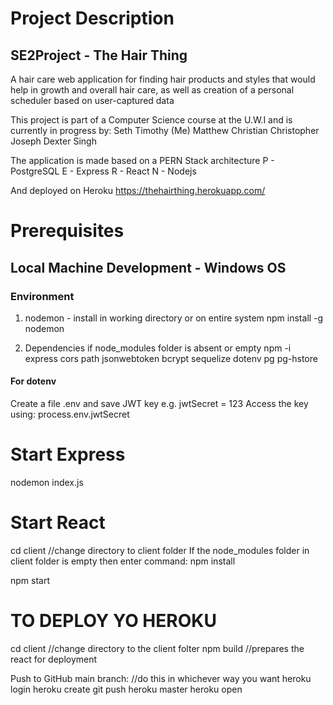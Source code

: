 # Project Description
## SE2Project - The Hair Thing
A hair care web application for finding hair products and styles that would help in growth and overall hair care,
as well as creation of a personal scheduler based on user-captured data

This project is part of a Computer Science course at the U.W.I and is currently in progress by:
Seth Timothy (Me)
Matthew Christian
Christopher Joseph
Dexter Singh

The application is made based on a PERN Stack architecture
P - PostgreSQL
E - Express
R - React
N - Nodejs

And deployed on Heroku
https://thehairthing.herokuapp.com/

# Prerequisites
## Local Machine Development - Windows OS
### Environment
1. nodemon - install in working directory or on entire system
npm install -g nodemon

2. Dependencies if node_modules folder is absent or empty
npm -i express cors path jsonwebtoken bcrypt sequelize dotenv pg pg-hstore

#### For dotenv
Create a file .env and save JWT key e.g. jwtSecret = 123
Access the key using: process.env.jwtSecret

# Start Express 
nodemon index.js

# Start React
cd client //change directory to client folder
If the node_modules folder in client folder is empty then enter command: npm install

npm start

# TO DEPLOY YO HEROKU
cd client //change directory to the client folter
npm build //prepares the react for deployment

Push to GitHub main branch: //do this in whichever way you want
heroku login
heroku create
git push heroku master
heroku open
